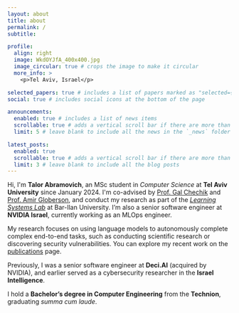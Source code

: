 ```yaml
---
layout: about
title: about
permalink: /
subtitle: 

profile:
  align: right
  image: WkdOYJfA_400x400.jpg
  image_circular: true # crops the image to make it circular
  more_info: >
    <p>Tel Aviv, Israel</p>

selected_papers: true # includes a list of papers marked as "selected={true}"
social: true # includes social icons at the bottom of the page

announcements:
  enabled: true # includes a list of news items
  scrollable: true # adds a vertical scroll bar if there are more than 3 news items
  limit: 5 # leave blank to include all the news in the `_news` folder

latest_posts:
  enabled: true
  scrollable: true # adds a vertical scroll bar if there are more than 3 new posts items
  limit: 3 # leave blank to include all the blog posts
---
```


Hi, I'm **Talor Abramovich**, an MSc student in *Computer Science* at **Tel Aviv University** since January 2024. I'm co-advised by [Prof. Gal Chechik](https://chechiklab.biu.ac.il/~gal/) and [Prof. Amir Globerson](https://cs3801.wixsite.com/amirgloberson), and conduct my research as part of the [*Learning Systems Lab*](https://chechiklab.biu.ac.il/) at Bar-Ilan University.
I’m also a senior software engineer at **NVIDIA Israel**, currently working as an MLOps engineer.  

My research focuses on using language models to autonomously complete complex end-to-end tasks, such as conducting scientific research or discovering security vulnerabilities. You can explore my recent work on the [publications](publications/) page.

Previously, I was a senior software engineer at **Deci.AI** (acquired by NVIDIA), and earlier served as a cybersecurity researcher in the **Israel Intelligence**. 

I hold a **Bachelor’s degree in Computer Engineering** from the **Technion**, graduating *summa cum laude*.


